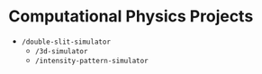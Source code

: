 # Computational Physics Projects

* `/double-slit-simulator`
  * `/3d-simulator`
  * `/intensity-pattern-simulator`
